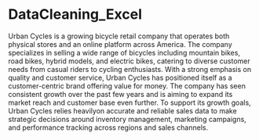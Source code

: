 # DataCleaning_Excel

Urban Cycles is a growing bicycle retail company that operates both physical stores and an online platform across America. 
The company specializes in selling a wide range of bicycles including mountain bikes, road bikes, hybrid models, and electric bikes,
catering to diverse customer needs from casual riders to cycling enthusiasts. 
With a strong emphasis on quality and customer service, Urban Cycles has positioned itself as a customer-centric brand offering value for money.
The company has seen consistent growth over the past few years and is aiming to expand its market reach and customer base even further. 
To support its growth goals, Urban Cycles relies heavilyon accurate and reliable sales data to make strategic decisions around inventory management,
marketing campaigns, and performance tracking across regions and sales channels.
